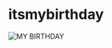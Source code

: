 # itsmybirthday

![MY BIRTHDAY](https://user-images.githubusercontent.com/53574005/142519124-8c835850-7029-4c3d-b96c-e4ccd67b67d1.png)
